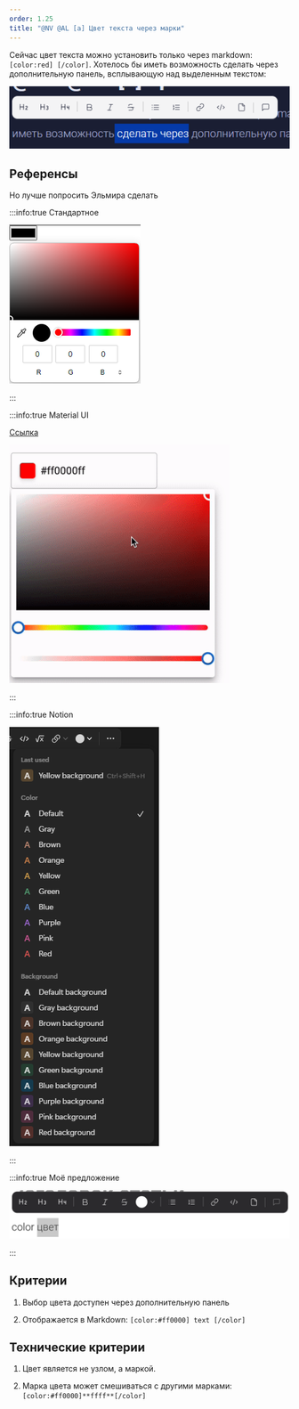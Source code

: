 ```yaml
---
order: 1.25
title: "@NV @AL [a] Цвет текста через марки"
---
```


Сейчас цвет текста можно установить только через markdown: `[color:red] [/color]`. Хотелось бы иметь возможность сделать через дополнительную панель, всплывающую над выделенным текстом:

![](./nv-al-a-cvet-texta-cherez-marki.png "Дополнительная панель")

## Референсы

Но лучше попросить Эльмира сделать

:::info:true Стандартное

![](./nv-al-a-cvet-texta-cherez-marki-5.png)

:::

:::info:true Material UI

[Ссылка](https://github.com/viclafouch/mui-color-input)

![](./nv-al-a-cvet-texta-cherez-marki-4.png)

:::

:::info:true Notion

![](./nv-al-a-cvet-texta-cherez-marki-2.png)

:::

:::info:true Моё предложение

![](./nv-al-a-cvet-texta-cherez-marki-3.png)

:::

## Критерии

1. Выбор цвета доступен через дополнительную панель

2. Отображается в Markdown: `[color:#ff0000] text [/color]`

## Технические критерии

1. Цвет является не узлом, а маркой.

2. Марка цвета может смешиваться с другими марками: `[color:#ff0000]**ffff**[/color]`